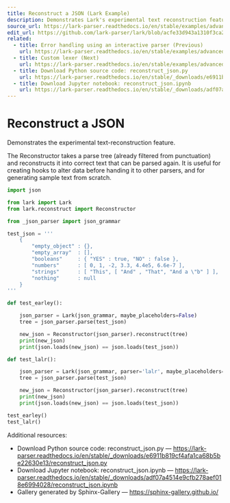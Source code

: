 ```yaml
---
title: Reconstruct a JSON (Lark Example)
description: Demonstrates Lark's experimental text reconstruction feature to rebuild JSON text from a parse tree using the Reconstructor.
source_url: https://lark-parser.readthedocs.io/en/stable/examples/advanced/reconstruct_json.html
edit_url: https://github.com/lark-parser/lark/blob/acfe33d943a1310f3ca26145eb2896bc5c4955c9/docs/examples/advanced/reconstruct_json.rst
related:
  - title: Error handling using an interactive parser (Previous)
    url: https://lark-parser.readthedocs.io/en/stable/examples/advanced/error_handling.html
  - title: Custom lexer (Next)
    url: https://lark-parser.readthedocs.io/en/stable/examples/advanced/custom_lexer.html
  - title: Download Python source code: reconstruct_json.py
    url: https://lark-parser.readthedocs.io/en/stable/_downloads/e6911b819cf4afa1ca68b5be22630e13/reconstruct_json.py
  - title: Download Jupyter notebook: reconstruct_json.ipynb
    url: https://lark-parser.readthedocs.io/en/stable/_downloads/adf07a4514e9cfb278aef018e6994028/reconstruct_json.ipynb
---
```


# Reconstruct a JSON

Demonstrates the experimental text-reconstruction feature.

The Reconstructor takes a parse tree (already filtered from punctuation) and reconstructs it into correct text that can be parsed again. It is useful for creating hooks to alter data before handing it to other parsers, and for generating sample text from scratch.

```python
import json

from lark import Lark
from lark.reconstruct import Reconstructor

from _json_parser import json_grammar

test_json = '''
    {
        "empty_object" : {},
        "empty_array"  : [],
        "booleans"     : { "YES" : true, "NO" : false },
        "numbers"      : [ 0, 1, -2, 3.3, 4.4e5, 6.6e-7 ],
        "strings"      : [ "This", [ "And" , "That", "And a \"b" ] ],
        "nothing"      : null
    }
'''

def test_earley():

    json_parser = Lark(json_grammar, maybe_placeholders=False)
    tree = json_parser.parse(test_json)

    new_json = Reconstructor(json_parser).reconstruct(tree)
    print(new_json)
    print(json.loads(new_json) == json.loads(test_json))

def test_lalr():

    json_parser = Lark(json_grammar, parser='lalr', maybe_placeholders=False)
    tree = json_parser.parse(test_json)

    new_json = Reconstructor(json_parser).reconstruct(tree)
    print(new_json)
    print(json.loads(new_json) == json.loads(test_json))

test_earley()
test_lalr()
```

Additional resources:
- Download Python source code: reconstruct_json.py — https://lark-parser.readthedocs.io/en/stable/_downloads/e6911b819cf4afa1ca68b5be22630e13/reconstruct_json.py
- Download Jupyter notebook: reconstruct_json.ipynb — https://lark-parser.readthedocs.io/en/stable/_downloads/adf07a4514e9cfb278aef018e6994028/reconstruct_json.ipynb
- Gallery generated by Sphinx-Gallery — https://sphinx-gallery.github.io/
